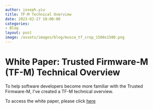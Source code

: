 ```yaml
---
author: joseph.yiu
title: TF-M Technical Overview
date: 2023-02-27 10:00:00
categories:
- Blog
layout: post
image: /assets/images/blog/musca_tf_crop_1500x1500.png
---
```


**White Paper: Trusted Firmware-M (TF-M) Technical Overview**
=============================================================

To help software developers become more familiar with the Trusted Firmware-M, I've created a TF-M technical overview.

To access the white paper, please click [here](/docs/TrustedFirmware-MTechnicalOverviewQ1-2023.pdf)
